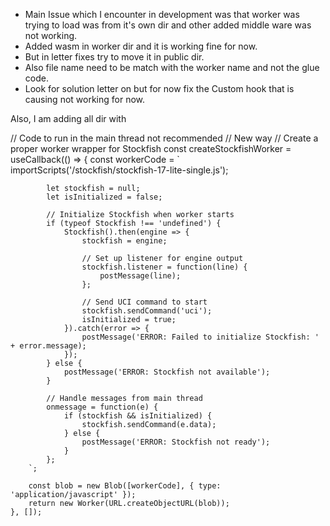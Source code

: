 - Main Issue which I encounter in development was that worker was trying to load was from it's own dir and other added 
middle ware was not working.
- Added wasm in worker dir and it is working fine for now. 
- But in letter fixes try to move it in public dir. 
- Also file name need to be match with the worker name and not the glue code.
- Look for solution letter on but for now fix the Custom hook that is causing not working for now.

Also, I am adding all dir with 


// Code to run in the main thread not recommended
// New way
// Create a proper worker wrapper for Stockfish
const createStockfishWorker = useCallback(() => {
const workerCode = `
importScripts('/stockfish/stockfish-17-lite-single.js');


            let stockfish = null;
            let isInitialized = false;
            
            // Initialize Stockfish when worker starts
            if (typeof Stockfish !== 'undefined') {
                Stockfish().then(engine => {
                    stockfish = engine;
                    
                    // Set up listener for engine output
                    stockfish.listener = function(line) {
                        postMessage(line);
                    };
                    
                    // Send UCI command to start
                    stockfish.sendCommand('uci');
                    isInitialized = true;
                }).catch(error => {
                    postMessage('ERROR: Failed to initialize Stockfish: ' + error.message);
                });
            } else {
                postMessage('ERROR: Stockfish not available');
            }
            
            // Handle messages from main thread
            onmessage = function(e) {
                if (stockfish && isInitialized) {
                    stockfish.sendCommand(e.data);
                } else {
                    postMessage('ERROR: Stockfish not ready');
                }
            };
        `;
        
        const blob = new Blob([workerCode], { type: 'application/javascript' });
        return new Worker(URL.createObjectURL(blob));
    }, []);